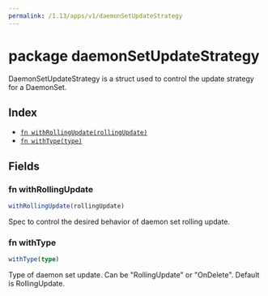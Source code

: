 ```yaml
---
permalink: /1.13/apps/v1/daemonSetUpdateStrategy
---
```


# package daemonSetUpdateStrategy

DaemonSetUpdateStrategy is a struct used to control the update strategy for a DaemonSet.

## Index

* [`fn withRollingUpdate(rollingUpdate)`](#fn-withrollingupdate)
* [`fn withType(type)`](#fn-withtype)

## Fields

### fn withRollingUpdate

```ts
withRollingUpdate(rollingUpdate)
```

Spec to control the desired behavior of daemon set rolling update.

### fn withType

```ts
withType(type)
```

Type of daemon set update. Can be "RollingUpdate" or "OnDelete". Default is RollingUpdate.